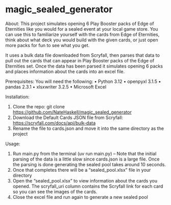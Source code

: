 # magic_sealed_generator
About:
This project simulates opening 6 Play Booster packs of Edge of Eternities like you would for a sealed event at your local game store.  You can use this to familiarize yourself with the cards from Edge of Eternities, think about what deck you would build with the given cards, or just open more packs for fun to see what you get. 

It uses a bulk data file downloaded from Scryfall, then parses that data to pull out the cards that can appear in Play Booster packs of the Edge of Eternities set.  Once the data has been parsed it simulates opening 6 packs and places information about the cards into an excel file.

Prerequisites:
You will need the following:
•	Python 3.12
•	openpyxl 3.1.5
•	pandas 2.3.1
•	xlsxwriter 3.2.5
•	Microsoft Excel 

Installation:
1.	Clone the repo: git clone https://github.com/NateHaskell/magic_sealed_generator
2.	Download the Default Cards JSON file from Scryfall: https://scryfall.com/docs/api/bulk-data
3.	Rename the file to cards.json and move it into the same directory as the project

Usage:
1.	Run main.py from the terminal (uv run main.py) – Note that the initial parsing of the data is a little slow since cards.json is a large file. Once the parsing is done generating the sealed pool takes around 10 seconds.
2.	Once that completes there will be a “sealed_pool.xlsx” file in your directory
3.	Open the “sealed_pool.xlsx” to view information about the cards you opened.  The scryfall_uri column contains the Scryfall link for each card so you can see the images of the cards.
4.	Close the excel file and run again to generate a new sealed pool




